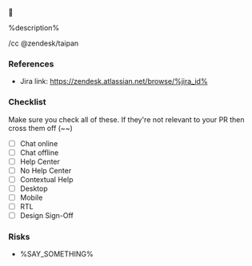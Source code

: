 :snake:

%description%

/cc @zendesk/taipan

### References
 - Jira link: https://zendesk.atlassian.net/browse/%jira_id%

### Checklist
Make sure you check all of these. If they're not relevant to your PR then cross them off (~~)

 - [ ] Chat online
 - [ ] Chat offline
 - [ ] Help Center
 - [ ] No Help Center
 - [ ] Contextual Help
 - [ ] Desktop
 - [ ] Mobile
 - [ ] RTL
 - [ ] Design Sign-Off

### Risks
 - %SAY_SOMETHING%
